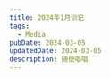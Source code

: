 ```yaml
---
title: 2024年1月训记
tags:
  - Media
pubDate: 2024-03-05
updatedDate: 2024-03-05
description: 随便唱唱
---
```

<audio src="/static/images/SayLoveU">说爱你</audio>